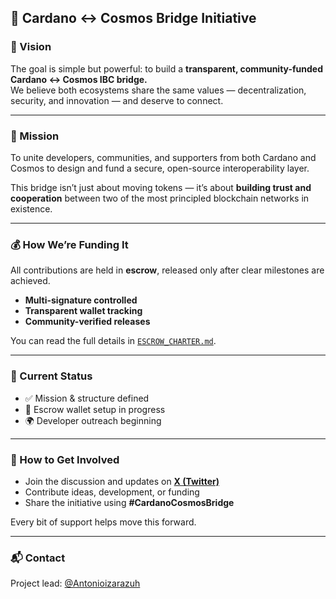 ## 🌉 Cardano ↔ Cosmos Bridge Initiative  

### 🧭 Vision  
The goal is simple but powerful: to build a **transparent, community-funded Cardano ↔ Cosmos IBC bridge.**  
We believe both ecosystems share the same values — decentralization, security, and innovation — and deserve to connect.  

---

### 💙 Mission  
To unite developers, communities, and supporters from both Cardano and Cosmos to design and fund a secure, open-source interoperability layer.  

This bridge isn’t just about moving tokens — it’s about **building trust and cooperation** between two of the most principled blockchain networks in existence.  

---

### 💰 How We’re Funding It  
All contributions are held in **escrow**, released only after clear milestones are achieved.  

- **Multi-signature controlled**  
- **Transparent wallet tracking**  
- **Community-verified releases**  

You can read the full details in [`ESCROW_CHARTER.md`](./ESCROW_CHARTER.md).  

---

### 🧩 Current Status  
- ✅ Mission & structure defined  
- 🚧 Escrow wallet setup in progress  
- 🌍 Developer outreach beginning  

---

### 🤝 How to Get Involved  
- Join the discussion and updates on [**X (Twitter)**](https://x.com/Antonioizarazuh)  
- Contribute ideas, development, or funding  
- Share the initiative using **#CardanoCosmosBridge**  

Every bit of support helps move this forward.  

---

### 📬 Contact  
Project lead: [@Antonioizarazuh](https://x.com/Antonioizarazuh)
